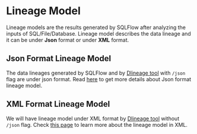 # Lineage Model

Lineage models are the results generated by SQLFlow after analyzing the inputs of  SQL/File/Database. Lineage model describes the data lineage and it can be under **Json** format or under **XML** format.

## Json Format Lineage Model

The data lineages generated by SQLFlow and by [Dlineage tool](../../1.-introduction/java-library/) with `/json` flag are under json format. Read [here](json-format-lineage-model.md) to get more details about Json format lineage model.

## XML Format Lineage Model

We will have lineage model under XML format by [Dlineage tool](../../1.-introduction/java-library/) without `/json` flag. Check [this page](xml-format-lineage-model.md) to learn more about the lineage model in XML.
